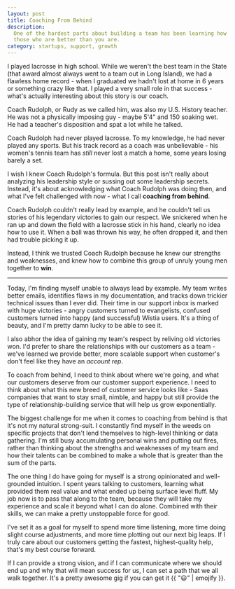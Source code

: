 ```yaml
---
layout: post
title: Coaching From Behind
description:
  One of the hardest parts about building a team has been learning how to coach
  those who are better than you are.
category: startups, support, growth
---
```


I played lacrosse in high school. While we weren't the best team in the State
(that award almost always went to a team out in Long Island), we had a flawless
home record - when I graduated we hadn't lost at home in 6 years or something
crazy like that. I played a very small role in that success - what's actually
interesting about this story is our coach.

Coach Rudolph, or Rudy as we called him, was also my U.S. History teacher. He
was not a physically imposing guy - maybe 5'4" and 150 soaking wet. He had a
teacher's disposition and spat a lot while he talked.

Coach Rudolph had never played lacrosse. To my knowledge, he had never played
any sports. But his track record as a coach was unbelievable - his women's
tennis team has *still* never lost a match a home, some years losing barely a
set.

I wish I knew Coach Rudolph's formula. But this post isn't really about analyzing
his leadership style or sussing out some leadership secrets. Instead, it's
about acknowledging what Coach Rudolph was doing then, and what I've felt
challenged with now - what I call **coaching from behind**.

Coach Rudolph couldn't really lead by example, and he couldn't tell us stories
of his legendary victories to gain our respect. We snickered when he ran up and
down the field with a lacrosse stick in his hand, clearly no idea how to use it.
When a ball was thrown his way, he often dropped it, and then had trouble
picking it up.

Instead, I think we trusted Coach Rudolph because he knew our strengths and
weaknesses, and knew how to combine this group of unruly young men together to
**win**.

---

Today, I'm finding myself unable to always lead by example. My team writes
better emails, identifies flaws in my documentation, and tracks down trickier
technical issues than I ever did. Their time in our support inbox is marked
with huge victories - angry customers turned to evangelists, confused customers
turned into happy (and successful) Wistia users. It's a thing of beauty, and
I'm pretty damn lucky to be able to see it.

I also abhor the idea of gaining my team's respect by reliving old victories
won. I'd prefer to share the relationships with our customers as a team - we've
learned we provide better, more scalable support when customer's don't feel
like they have an *account rep*.

To coach from behind, I need to think about where we're going, and what our
customers deserve from our customer support experience. I need to think about
what this new breed of customer service looks like - Saas companies that want
to stay small, nimble, and happy but still provide the type of
relationship-building service that will help us grow exponentially.

The biggest challenge for me when it comes to coaching from behind is that it's
not my natural strong-suit. I constantly find myself in the weeds on specific
projects that don't lend themselves to high-level thinking or data
gathering. I'm still busy accumulating personal wins and putting out fires,
rather than thinking about the strengths and weaknesses of my team and how
their talents can be combined to make a whole that is greater than the sum of
the parts.

The one thing I do have going for myself is a strong opinionated and well-grounded
intuition. I spent years talking to customers, learning what provided them real
value and what ended up being surface level fluff. My job now is to pass that
along to the team, because they will take my experience and scale it beyond
what I can do alone. Combined with their skills, we can make a pretty
unstoppable force for good.

I've set it as a goal for myself to spend more time listening, more time doing
slight course adjustments, and more time plotting out our next big leaps. If I
truly care about our customers getting the fastest, highest-quality help,
that's my best course forward.

If I can provide a strong vision, and if I can communicate where we should end up
and why that will mean success for us, I can set a path that we all walk
together. It's a pretty awesome gig if you can get it {{ ":smiley:" | emojify }}.
